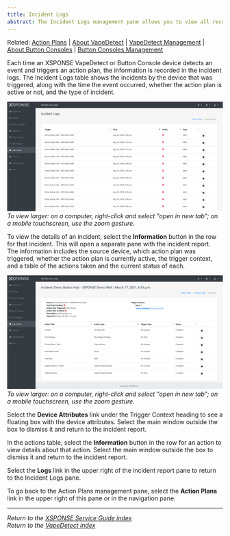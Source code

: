 ```yaml
---
title: Incident Logs
abstract: The Incident Logs management pane allows you to view all recorded incidents from all your devices. Selecting the View All link in the Events Detected box in the dashboard or selecting the Incident Logs button on the Action Plans management pane will take you to the Incident Logs pane.
---
```

Related: [Action Plans](action-plans.md) \| [About VapeDetect](../vape-detect/about-vapedetect.md) \| [VapeDetect Management](../vape-detect/vapedetect-management.md) \| [About Button Consoles](../button-consoles/about-button-consoles.md) \| [Button Consoles Management](../button-consoles/button-consoles-management.md) 

Each time an XSPONSE VapeDetect or Button Console device detects an event and triggers an action plan, the information is recorded in the incident logs. The Incident Logs table shows the incidents by the device that was triggered, along with the time the event occurred, whether the action plan is active or not, and the type of incident. 

![incident logs pane](incident_logs.png)
_To view larger: on a computer, right-click and select "open in new tab"; on a mobile touchscreen, use the zoom gesture._

To view the details of an incident, select the **Information** button in the row for that incident. This will open a separate pane with the incident report. The information includes the source device, which action plan was triggered, whether the action plan is currently active, the trigger context, and a table of the actions taken and the current status of each.

![example incident](incident_example.png)
_To view larger: on a computer, right-click and select "open in new tab"; on a mobile touchscreen, use the zoom gesture._

Select the **Device Attributes** link under the Trigger Context heading to see a floating box with the device attributes. Select the main window outside the box to dismiss it and return to the incident report. 

In the actions table, select the **Information** button in the row for an action to view details about that action. Select the main window outside the box to dismiss it and return to the incident report.

Select the **Logs** link in the upper right of the incident report pane to return to the Incident Logs pane. 

To go back to the Action Plans management pane, select the **Action Plans** link in the upper right of this pane or in the navigation pane.

___
*Return to the [XSPONSE Service Guide index](index.md)*  
*Return to the [VapeDetect index](../vape-detect/index.md)*

